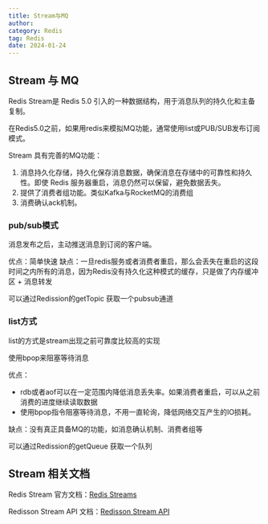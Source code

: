 ```yaml
---
title: Stream与MQ
author:
category: Redis
tag: Redis
date: 2024-01-24
---
```


## Stream 与 MQ

Redis Stream是 Redis 5.0 引入的一种数据结构，用于消息队列的持久化和主备复制。

在Redis5.0之前，如果用redis来模拟MQ功能，通常使用list或PUB/SUB发布订阅模式。

Stream 具有完善的MQ功能：

1. 消息持久化存储，持久化保存消息数据，确保消息在存储中的可靠性和持久性。即使 Redis
   服务器重启，消息仍然可以保留，避免数据丢失。
2. 提供了消费者组功能。类似Kafka与RocketMQ的消费组
3. 消费确认ack机制。

### pub/sub模式

消息发布之后，主动推送消息到订阅的客户端。

优点：简单快速
缺点：一旦redis服务或者消费者重启，那么会丢失在重启的这段时间之内所有的消息，因为Redis没有持久化这种模式的缓存，只是做了内存缓冲区 +
消息转发

可以通过Redission的getTopic 获取一个pubsub通道

### list方式

list的方式是stream出现之前可靠度比较高的实现

使用bpop来阻塞等待消息

优点：

- rdb或者aof可以在一定范围内降低消息丢失率。如果消费者重启，可以从之前消费的进度继续读取数据
- 使用bpop指令阻塞等待消息，不用一直轮询，降低网络交互产生的IO损耗。

缺点：没有真正具备MQ的功能，如消息确认机制、消费者组等

可以通过Redission的getQueue 获取一个队列

## Stream 相关文档

Redis Stream 官方文档：[Redis Streams](https://redis.io/docs/data-types/streams/)

Redisson Stream API
文档：[Redisson Stream API](https://github.com/redisson/redisson/wiki/7.-distributed-collections/#720-stream)